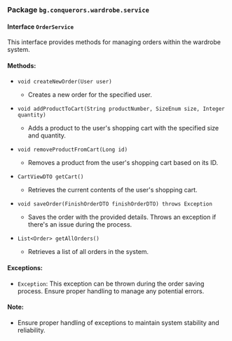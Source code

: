 ### Package `bg.conquerors.wardrobe.service`

#### Interface `OrderService`

This interface provides methods for managing orders within the wardrobe system.

#### Methods:

- `void createNewOrder(User user)`
    
    - Creates a new order for the specified user.
- `void addProductToCart(String productNumber, SizeEnum size, Integer quantity)`
    
    - Adds a product to the user's shopping cart with the specified size and quantity.
- `void removeProductFromCart(Long id)`
    
    - Removes a product from the user's shopping cart based on its ID.
- `CartViewDTO getCart()`
    
    - Retrieves the current contents of the user's shopping cart.
- `void saveOrder(FinishOrderDTO finishOrderDTO) throws Exception`
    
    - Saves the order with the provided details. Throws an exception if there's an issue during the process.
- `List<Order> getAllOrders()`
    
    - Retrieves a list of all orders in the system.

#### Exceptions:

- `Exception`: This exception can be thrown during the order saving process. Ensure proper handling to manage any potential errors.

#### Note:

- Ensure proper handling of exceptions to maintain system stability and reliability.